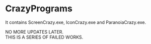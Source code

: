 # CrazyPrograms  
It contains ScreenCrazy.exe, IconCrazy.exe and ParanoiaCrazy.exe.  

NO MORE UPDATES LATER.  
THIS IS A SERIES OF FAILED WORKS.
